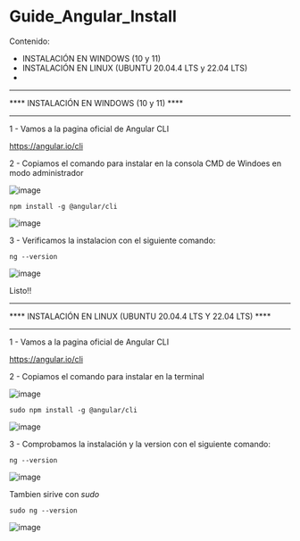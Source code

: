# Guide_Angular_Install

Contenido:

   - INSTALACIÓN EN WINDOWS (10 y 11)
   - INSTALACIÓN EN LINUX (UBUNTU 20.04.4 LTS y 22.04 LTS)
   - 
________________________________________

**** INSTALACIÓN EN WINDOWS (10 y 11) ****
________________________________________

1 - Vamos a la pagina oficial de Angular CLI

https://angular.io/cli

2 - Copiamos el comando para instalar en la consola CMD de Windoes en modo administrador

![image](https://user-images.githubusercontent.com/54609399/164300070-edbcfb3b-f859-4000-b73a-0cf5ae22583b.png)

```
npm install -g @angular/cli
```

![image](https://user-images.githubusercontent.com/54609399/168496681-cc7a0b55-e820-4e42-b48e-85b3d040e7da.png)

3 - Verificamos la instalacion con el siguiente comando:

```
ng --version
```

![image](https://user-images.githubusercontent.com/54609399/168496766-7d2fdfaa-395e-40af-845b-a5713bbc44d3.png)

Listo!!

________________________________________

**** INSTALACIÓN EN LINUX (UBUNTU 20.04.4 LTS Y 22.04 LTS) ****
________________________________________

1 - Vamos a la pagina oficial de Angular CLI

https://angular.io/cli

2 - Copiamos el comando para instalar en la terminal

![image](https://user-images.githubusercontent.com/54609399/164300070-edbcfb3b-f859-4000-b73a-0cf5ae22583b.png)

```
sudo npm install -g @angular/cli
```

![image](https://user-images.githubusercontent.com/54609399/167243234-cc4c522a-5658-42b2-818d-288879a9cc66.png)

3 - Comprobamos la instalación y la version con el siguiente comando:

```
ng --version
```

![image](https://user-images.githubusercontent.com/54609399/167243280-b899bfd9-e048-4236-8858-c313866bf4b3.png)

Tambien sirive con *sudo*

```
sudo ng --version
```

![image](https://user-images.githubusercontent.com/54609399/167243319-63efd2d1-13f6-4d5c-9f98-a9d7fea44066.png)
